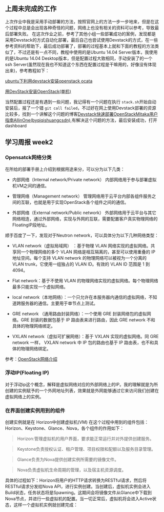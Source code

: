
## 上周未完成的工作

上次作业中我是采用手动部署的方法，按照官网上的方法一步一步地来，但是在这个过程中总是会出现各种奇怪的问题，网络上也没有相关的资料可以参考，导致最后部署失败。
在这次作业之前，参考了其他小组一些部署成功的案例，发现都是采用Devstack的方式自动化部署，最后自己也尝试使用Devstack的方式，在一些参考资料的帮助下，最后成功部署了，部署的过程基本上就和下面的教程的方法类似了，不过还是有一点不同，教程中使用的是Ubuntu 14.04 Server版本，我使用的是Ubuntu 14.04 Desktop版本，但是配置过程大致相同，手动安装了的一个ssh Server(虽然现在我也不知道这个东西在配置过程是干嘛用的，好像没有体现出来)，参考教程如下：

[ubuntu下利用devstack安装openstack ocata](https://blog.csdn.net/pfztab/article/details/78632393)

[用DevStack安装OpenStack(单机)](http://www.ganecheng.tech/blog/53538203.html)

当然配置过程还是有遇到一些问题，我记得有一个问题在执行 `stack.sh`开始自动安装后，报了一个错 `git call failed`，不过好在网上使用Devstack部署的资源比较多，找到一个讲解这个问题的博客[Devstack快速部署OpenStackMitaka用户指南AllinOne(byqiqishuangcsdn)](https://www.2cto.com/net/201607/529434.html),有解决这个问题的方法，最后安装成功，打开dashboard

## 学习周报 week2
### Opensatck网络分类
在所给的部署手册上介绍到根据用途来分，可以分为以下几类：

* 内部网络（Internal network/Private network）
内部网络用于参与部署虚拟机VM之间的通信。

* 管理网络（Management network）
管理网络用于云平台内部各组件服务之间的互联，也就是用于实现OpenStack各个组件之间的通信。

* 外部网络（External network/Public network）
外部网络用于云平台与其它网络相连，通过外部网络，实现与外网的互联，需要配置客户真实物理网络的FloatingIP段地址。

顺手百度了一下，发现对于Neutron network，可以具体分为以下几种网络类型：

* VLAN network（虚拟局域网） ：基于物理 VLAN 网络实现的虚拟网络。共享同一个物理网络的多个 VLAN 网络是相互隔离的，甚至可以使用重叠的 IP 地址空间。每个支持 VLAN network 的物理网络可以被视为一个分离的 VLAN trunk，它使用一组独占的 VLAN ID。有效的 VLAN ID 范围是 1 到 4094。

* Flat network：基于不使用 VLAN 的物理网络实现的虚拟网络。每个物理网络最多只能实现一个虚拟网络。

*  local network（本地网络）：一个只允许在本服务器内通信的虚拟网络，不知道跨服务器的通信。主要用于单节点上测试。

* GRE network （通用路由封装网络）：一个使用 GRE 封装网络包的虚拟网络。GRE 封装的数据包基于 IP 路由表来进行路由，因此 GRE network 不和具体的物理网络绑定。

* VXLAN network（虚拟可扩展网络）：基于 VXLAN 实现的虚拟网络。同 GRE network 一样， VXLAN network 中 IP 包的路由也基于 IP 路由表，也不和具体的物理网络绑定。

参考：[OpenStack网络介绍][1]

### 浮动IP(Floating IP)
对于浮动ip这个概念，解释是虚拟网络对应的外部网络上的IP。我的理解就是为所创建的实例赋予的一个外网地址列表，效果就是外网能够通过它来访问我们创建在虚拟网络上的实例。

### 在界面创建实例用到的组件
创建实例就是在 Horizon中创建虚拟机(VM)
在这个过程中用到的组件包括：Horizon、Keystone、Glance、Nova，各个组件的作用如下：

> Horizon:管理虚拟机的用户界面，要求能正常运行并对外提供创建服务。

>Keystone负责授权认证、租户管理、项目权限和配额以及服务目录管理。

> Glance负责为Nova提供创建实例所需要的镜像文件。

> Nova负责虚拟机生命周期的管理，以及宿主机资源调度。

具体的过程如下：Horizon将用户的HTTP请求转换为RESTful请求，然后将RESTful请求分发给Nova API，进行实例创建。当创建后，虚拟机实例会进入Build状态，任务状态将是Spawning。这期间会将镜像文件从Glance中下载到Nova节点，并进行一些虚拟机的配置。当一切正常后，虚拟机将会进入Active状态，这样一个虚拟机实例就创建完成：



  [1]: https://www.cnblogs.com/onetwo/p/6136133.html
